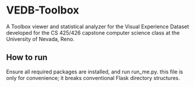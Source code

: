 # VEDB-Toolbox
A Toolbox viewer and statistical analyzer for the Visual Experience Dataset developed for the CS 425/426 capstone computer science class at the University of Nevada, Reno.

## How to run
Ensure all required packages are installed, and run run_me.py. this file is only for convenience; it breaks conventional Flask directory structures.